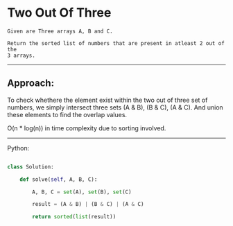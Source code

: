 # Two Out Of Three

    Given are Three arrays A, B and C.

    Return the sorted list of numbers that are present in atleast 2 out of the
    3 arrays.

---

## Approach:

To check whethere the element exist within the two out of three set of numbers,
we simply intersect three sets (A & B), (B & C), (A & C). And union these
elements to find the overlap values.

O(n * log(n)) in time complexity due to sorting involved.

---

Python:

```python

class Solution:

    def solve(self, A, B, C):

        A, B, C = set(A), set(B), set(C)

        result = (A & B) | (B & C) | (A & C)

        return sorted(list(result))
```
